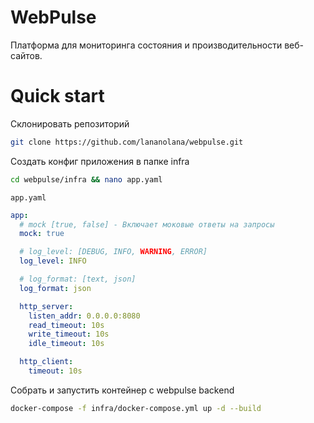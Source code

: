 # WebPulse
Платформа для мониторинга состояния и производительности веб-сайтов.

# Quick start

Склонировать репозиторий
```bash
git clone https://github.com/lananolana/webpulse.git
```

Создать конфиг приложения в папке infra

```bash
cd webpulse/infra && nano app.yaml
```

`app.yaml`
```yaml
app:
  # mock [true, false] - Включает моковые ответы на запросы
  mock: true

  # log_level: [DEBUG, INFO, WARNING, ERROR]
  log_level: INFO

  # log_format: [text, json]
  log_format: json

  http_server:
    listen_addr: 0.0.0.0:8080
    read_timeout: 10s
    write_timeout: 10s
    idle_timeout: 10s

  http_client:
    timeout: 10s
```

Собрать и запустить контейнер с webpulse backend
```bash
docker-compose -f infra/docker-compose.yml up -d --build
```

